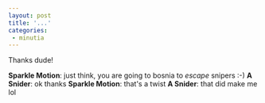 ```yaml
---
layout: post
title: '...'
categories:
 - minutia
---
```


Thanks dude!

<b>Sparkle Motion</b>: just think, you are going to bosnia to _escape_ snipers :-)
<b>A Snider</b>: ok thanks
<b>Sparkle Motion</b>: that's a twist
<b>A Snider</b>: that did make me lol

